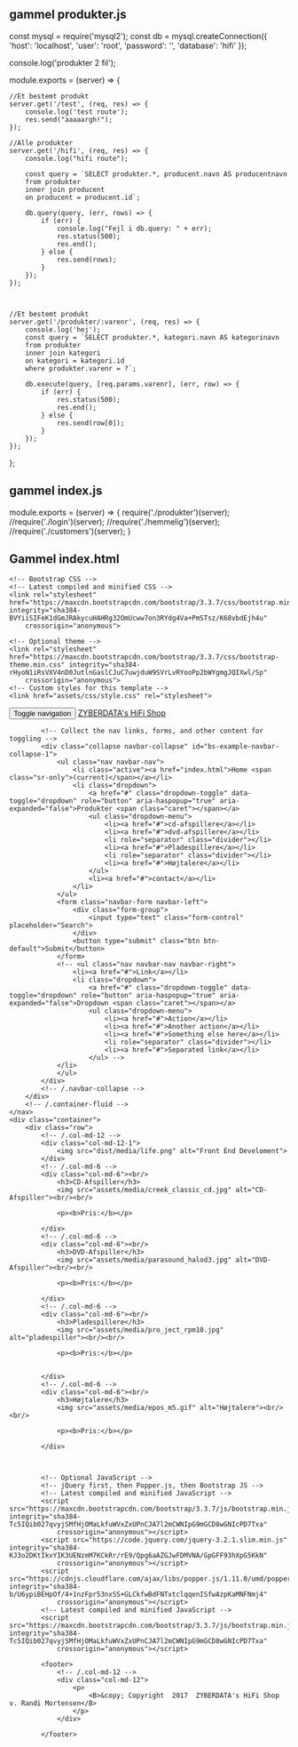 ## gammel produkter.js
const mysql = require('mysql2');
const db = mysql.createConnection({
    'host': 'localhost',
    'user': 'root',
    'password': '',
    'database': 'hifi'
});

console.log('produkter 2 fil');

module.exports = (server) => {


    //Et bestemt produkt
    server.get('/test', (req, res) => {
        console.log('test route');
        res.send("aaaaargh!");
    });

    //Alle produkter
    server.get('/hifi', (req, res) => {
        console.log("hifi route");

        const query = `SELECT produkter.*, producent.navn AS producentnavn
        from produkter 
        inner join producent 
        on producent = producent.id`;

        db.query(query, (err, rows) => {
            if (err) {
                console.log("Fejl i db.query: " + err);
                res.status(500);
                res.end();
            } else {
                res.send(rows);
            }
        });
    });



    //Et bestemt produkt
    server.get('/produkter/:varenr', (req, res) => {
        console.log('hej');
        const query = `SELECT produkter.*, kategori.navn AS kategorinavn
        from produkter 
        inner join kategori 
        on kategori = kategori.id
        where produkter.varenr = ?`;

        db.execute(query, [req.params.varenr], (err, row) => {
            if (err) {
                res.status(500);
                res.end();
            } else {
                res.send(row[0]);
            }
        });
    });
};
## gammel index.js
module.exports = (server) => {
    require('./produkter')(server);
    //require('./login')(server);
    //require('./hemmelig')(server);
    //require('./customers')(server);
}

## Gammel index.html
<!DOCTYPE html>
<html lang="en">

<head>
    <!-- Required meta tags -->
    <meta charset="utf-8">
    <meta name="viewport" content="width=device-width, initial-scale=1, shrink-to-fit=no">

    <!-- Bootstrap CSS -->
    <!-- Latest compiled and minified CSS -->
    <link rel="stylesheet" href="https://maxcdn.bootstrapcdn.com/bootstrap/3.3.7/css/bootstrap.min.css" integrity="sha384-BVYiiSIFeK1dGmJRAkycuHAHRg32OmUcww7on3RYdg4Va+PmSTsz/K68vbdEjh4u"
        crossorigin="anonymous">

    <!-- Optional theme -->
    <link rel="stylesheet" href="https://maxcdn.bootstrapcdn.com/bootstrap/3.3.7/css/bootstrap-theme.min.css" integrity="sha384-rHyoN1iRsVXV4nD0JutlnGaslCJuC7uwjduW9SVrLvRYooPp2bWYgmgJQIXwl/Sp"
        crossorigin="anonymous">
    <!-- Custom styles for this template -->
    <link href="assets/css/style.css" rel="stylesheet">
</head>

<body>
    <nav class="navbar navbar-default">
        <div class="container-fluid">
            <!-- Brand and toggle get grouped for better mobile display -->
            <div class="navbar-header">
                <button type="button" class="navbar-toggle collapsed" data-toggle="collapse" data-target="#bs-example-navbar-collapse-1"
                    aria-expanded="false">
              <span class="sr-only">Toggle navigation</span>
              <span class="icon-bar"></span>
              <span class="icon-bar"></span>
              <span class="icon-bar"></span>
            </button>
                <a class="navbar-brand" href="index.html">ZYBERDATA's HiFi Shop</a>
            </div>

            <!-- Collect the nav links, forms, and other content for toggling -->
            <div class="collapse navbar-collapse" id="bs-example-navbar-collapse-1">
                <ul class="nav navbar-nav">
                    <li class="active"><a href="index.html">Home <span class="sr-only">(current)</span></a></li>
                    <li class="dropdown">
                        <a href="#" class="dropdown-toggle" data-toggle="dropdown" role="button" aria-haspopup="true" aria-expanded="false">Produkter <span class="caret"></span></a>
                        <ul class="dropdown-menu">
                            <li><a href="#">cd-afspillere</a></li>
                            <li><a href="#">dvd-afspillere</a></li>
                            <li role="separator" class="divider"></li>
                            <li><a href="#">Pladespillere</a></li>
                            <li role="separator" class="divider"></li>
                            <li><a href="#">Højtalere</a></li>
                        </ul>
                        <li><a href="#">contact</a></li>
                    </li>
                </ul>
                <form class="navbar-form navbar-left">
                    <div class="form-group">
                        <input type="text" class="form-control" placeholder="Search">
                    </div>
                    <button type="submit" class="btn btn-default">Submit</button>
                </form>
                <!-- <ul class="nav navbar-nav navbar-right">
                    <li><a href="#">Link</a></li>
                    <li class="dropdown">
                        <a href="#" class="dropdown-toggle" data-toggle="dropdown" role="button" aria-haspopup="true" aria-expanded="false">Dropdown <span class="caret"></span></a>
                        <ul class="dropdown-menu">
                            <li><a href="#">Action</a></li>
                            <li><a href="#">Another action</a></li>
                            <li><a href="#">Something else here</a></li>
                            <li role="separator" class="divider"></li>
                            <li><a href="#">Separated link</a></li>
                        </ul> -->
                </li>
                </ul>
            </div>
            <!-- /.navbar-collapse -->
        </div>
        <!-- /.container-fluid -->
    </nav>
    <div class="container">
        <div class="row">
            <!-- /.col-md-12 -->
            <div class="col-md-12-1">
                <img src="dist/media/life.png" alt="Front End Develoment">
            </div>
            <!-- /.col-md-6 -->
            <div class="col-md-6"><br/>
                <h3>CD-Afspiller</h3>
                <img src="assets/media/creek_classic_cd.jpg" alt="CD-Afspiller"><br/><br/>

                <p><b>Pris:</b></p>

            </div>
            <!-- /.col-md-6 -->
            <div class="col-md-6"><br/>
                <h3>DVD-Afspiller</h3>
                <img src="assets/media/parasound_halod3.jpg" alt="DVD-Afspiller"><br/><br/>

                <p><b>Pris:</b></p>

            </div>
            <!-- /.col-md-6 -->
            <div class="col-md-6"><br/>
                <h3>Pladespillere</h3>
                <img src="assets/media/pro_ject_rpm10.jpg" alt="pladespiller"><br/><br/>

                <p><b>Pris:</b></p>


            </div>
            <!-- /.col-md-6 -->
            <div class="col-md-6"><br/>
                <h3>Højtalere</h3>
                <img src="assets/media/epos_m5.gif" alt="Højtalere"><br/><br/>

                <p><b>Pris:</b></p>

            </div>



            <!-- Optional JavaScript -->
            <!-- jQuery first, then Popper.js, then Bootstrap JS -->
            <!-- Latest compiled and minified JavaScript -->
            <script src="https://maxcdn.bootstrapcdn.com/bootstrap/3.3.7/js/bootstrap.min.js" integrity="sha384-Tc5IQib027qvyjSMfHjOMaLkfuWVxZxUPnCJA7l2mCWNIpG9mGCD8wGNIcPD7Txa"
                crossorigin="anonymous"></script>
            <script src="https://code.jquery.com/jquery-3.2.1.slim.min.js" integrity="sha384-KJ3o2DKtIkvYIK3UENzmM7KCkRr/rE9/Qpg6aAZGJwFDMVNA/GpGFF93hXpG5KkN"
                crossorigin="anonymous"></script>
            <script src="https://cdnjs.cloudflare.com/ajax/libs/popper.js/1.11.0/umd/popper.min.js" integrity="sha384-b/U6ypiBEHpOf/4+1nzFpr53nxSS+GLCkfwBdFNTxtclqqenISfwAzpKaMNFNmj4"
                crossorigin="anonymous"></script>
            <!-- Latest compiled and minified JavaScript -->
            <script src="https://maxcdn.bootstrapcdn.com/bootstrap/3.3.7/js/bootstrap.min.js" integrity="sha384-Tc5IQib027qvyjSMfHjOMaLkfuWVxZxUPnCJA7l2mCWNIpG9mGCD8wGNIcPD7Txa"
                crossorigin="anonymous"></script>

            <footer>
                <!-- /.col-md-12 -->
                <div class="col-md-12">
                    <p>
                        <B>&copy; Copyright  2017  ZYBERDATA's HiFi Shop v. Randi Mortensen</B>
                    </p>
                </div>

            </footer>
</body>

</html>
